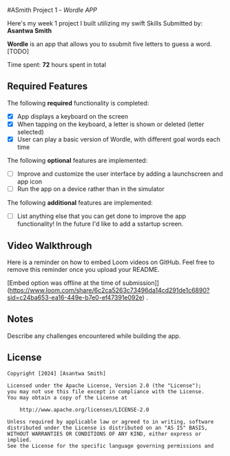 #ASmith Project 1 - *Wordle APP*

Here's my week 1 project I built utilizing my swift Skills
Submitted by: **Asantwa Smith**

**Wordle** is an app that allows you to ssubmit five letters to guess a word. [TODO] 

Time spent: **72** hours spent in total

## Required Features

The following **required** functionality is completed:

- [X] App displays a keyboard on the screen
- [X] When tapping on the keyboard, a letter is shown or deleted (letter selected)
- [X] User can play a basic version of Wordle, with different goal words each time

The following **optional** features are implemented:

- [ ] Improve and customize the user interface by adding a launchscreen and app icon
- [ ] Run the app on a device rather than in the simulator

The following **additional** features are implemented:

- [ ] List anything else that you can get done to improve the app functionality!
In the future I'd like to add a sstartup screen.

## Video Walkthrough

Here is a reminder on how to embed Loom videos on GitHub. Feel free to remove this reminder once you upload your README. 

[Embed option was offline at the time of submission]](https://www.loom.com/share/6c2ca5263c73496da14cd291de1c6890?sid=c24ba653-ea16-449e-b7e0-ef47391e092e) .


## Notes

Describe any challenges encountered while building the app.

## License

    Copyright [2024] [Asantwa Smith]

    Licensed under the Apache License, Version 2.0 (the "License");
    you may not use this file except in compliance with the License.
    You may obtain a copy of the License at

        http://www.apache.org/licenses/LICENSE-2.0

    Unless required by applicable law or agreed to in writing, software
    distributed under the License is distributed on an "AS IS" BASIS,
    WITHOUT WARRANTIES OR CONDITIONS OF ANY KIND, either express or implied.
    See the License for the specific language governing permissions and
